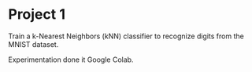 # Project 1

Train a k-Nearest Neighbors (kNN) classifier to recognize digits from the MNIST dataset.

Experimentation done it Google Colab.
